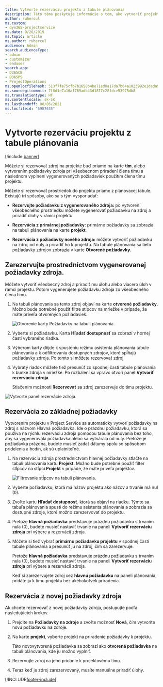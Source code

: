 ```yaml
---
title: Vytvorte rezerváciu projektu z tabule plánovania
description: Táto téma poskytuje informácie o tom, ako vytvoriť projektovú rezerváciu z tabule plánovania.
author: ruhercul
ms.custom:
- dyn365-projectservice
ms.date: 9/26/2019
ms.topic: article
ms.author: ruhercul
audience: Admin
search.audienceType:
- admin
- customizer
- enduser
search.app:
- D365CE
- D365PS
- ProjectOperations
ms.openlocfilehash: 513f7fe75cfb7b1658b4be71ed0a17da7b64a1023992e1dada9adca8f0dbf21e
ms.sourcegitcommit: 7f8d1e7a16af769adb43d1877c28fdce53975db8
ms.translationtype: HT
ms.contentlocale: sk-SK
ms.lasthandoff: 08/06/2021
ms.locfileid: "6987635"
---
```

# <a name="create-a-project-booking-from-the-schedule-board"></a>Vytvorte rezerváciu projektu z tabule plánovania

[!include [banner](../includes/psa-now-project-operations.md)]

Môžete si rezervovať zdroj na projekte buď priamo na karte **tím**, alebo vytvorením požiadavky zdroja pri všeobecnom priradení člena tímu a následnom vyplnení vygenerovaných požiadaviek použitím člena tímu projektu.

Môžete si rezervovať prostriedok do projektu priamo z plánovacej tabule. Existujú tri spôsoby, ako sa s tým vysporiadať:

- **Rezervujte požiadavku z vygenerovaného zdroja:** po vytvorení všeobecného prostriedku môžete vygenerovať požiadavku na zdroj a priradiť úlohy v rámci projektu.

- **Rezervácia z primárnej požiadavky:** primárne požiadavky sa zobrazia na tabuli plánovania na karte **projekt**. 

- **Rezervácia z požiadavky nového zdroja:** môžete vytvoriť požiadavku na zdroj od nuly a priradiť ho k projektu. Na tabule plánovania sa tieto požiadavky zdrojov zobrazia v karte **Otvorené požiadavky**.

## <a name="book-from-a-generated-resource-requirement"></a>Zarezervujte prostredníctvom vygenerovanej požiadavky zdroja.

Môžete vytvoriť všeobecný zdroj a priradiť mu úlohu alebo viacero úloh v rámci projektu. Potom vygenerujete požiadavku zdroja zo všeobecného člena tímu. 

1.  Na tabuli plánovania sa tento zdroj objaví na karte **otvorené požiadavky**. Možno bude potrebné použiť filtre stĺpcov na mriežke v prípade, že máte priveľa otvorených požiadaviek. 

    ![Otvorenie karty Požiadavky na tabuli plánovania.](media/FAQ-Project-Booking-Schedule-Board-1.png "Snímka obrazovky rezervácií a tabuľka priradenia")

2. Vyberte si požiadavku. Karta **Hľadať dostupnosť** sa zobrazí v hornej časti vybraného riadka.
 
3. Výberom karty dôjde k spusteniu režimu asistenta plánovania tabule plánovania a k odfiltrovaniu dostupných zdrojov, ktoré spĺňajú požiadavky zdroja. Po tomto si môžete rezervovať zdroj.

4. Vybratý riadok môžete tiež presunúť zo spodnej časti tabule plánovania k bunke zdroja v mriežke. Po rozbalení sa vpravo otvorí panel **Vytvoriť rezerváciu zdroja**.

    Stlačením možnosti **Rezervovať** sa zdroj zarezervuje do tímu projektu.

![Vytvorte panel rezervácie zdroja.](media/FAQ-Project-Booking-Schedule-Board-6.png "")
 

## <a name="book-from-the-primary-requirement"></a>Rezervácia zo základnej požiadavky

Vytvorením projektu v Project Service sa automaticky vytvorí požiadavky na zdroj s názvom Hlavná požiadavka. Ide o prázdnu požiadavku, ktorá sa používa na rýchlu rezerváciu zdroja pomocou tabule plánovania bez toho, aby sa vygenerovala požiadavka alebo sa vytvárala od nuly. Pretože je požiadavka prázdna, budete musieť zadať dátumy spolu so spôsobom pridelenia a hodín, ak sú uplatniteľné. 

1. Na rezerváciu zdroja prostredníctvom hlavnej požiadavky stlačte na tabuli plánovania kartu **Projekt**. Možno bude potrebné použiť filter stĺpcov na stĺpci **Projekt** v prípade, že máte priveľa projektov.

   ![Filtrovanie stĺpcov na tabuli plánovania.](media/FAQ-Project-Booking-Schedule-Board-2.png "Snímka obrazovky rezervácií a tabuľka priradenia")

2. Vyberte požiadavku, ktorá má názov projektu ako názov a trvanie má nul (0).

3. Zvoľte kartu **Hľadať dostupnosť**, ktorá sa objaví na riadku. Týmto sa tabuľa plánovania spustí do režimu asistenta plánovania a zobrazia sa dostupné zdroje, ktoré možno zarezervovať do projektu.

4. Pretože **hlavná požiadavka** predstavuje prázdnu požiadavku s trvaním nula (0), budete musieť nastaviť trvanie na paneli **Vytvoriť rezerváciu zdroja** pri výbere a rezervácii zdroja.

5. Môžete si tiež vybrať **primárnu požiadavku projektu** v spodnej časti tabule plánovania a presunúť ju na zdroj, čím sa zarezervuje.
 
    Pretože **hlavná požiadavka** predstavuje prázdnu požiadavku s trvaním nula (0), budete musieť nastaviť trvanie na paneli **Vytvoriť rezerváciu zdroja** pri výbere a rezervácii zdroja.
 
    Keď si zarezervujete zdroj cez **hlavnú požiadavku** na paneli plánovania, pridáte ju k tímu projektu bez akéhokoľvek priradenia.
 
## <a name="book-from-a-new-resource-requirement"></a>Rezervácia z novej požiadavky zdroja
Ak chcete rezervovať z novej požiadavky zdroja, postupujte podľa nasledujúcich krokov. 

1. Prejdite na **Požiadavky na zdroje** a zvoľte možnosť **Nová**, čím vytvoríte novú požiadavku na zdroje.

2. Na karte **projekt**, vyberte projekt na priradenie požiadavky k projektu.
 
    Táto novovytvorená požiadavka sa zobrazí ako **otvorená požiadavka** na tabuli plánovania, kde ju možno vyplniť.

3. Rezervujte zdroj na jeho pridanie k projektovému tímu.

4. Teraz keď je zdroj zarezervovaný, musíte manuálne priradiť úlohy.



[!INCLUDE[footer-include](../includes/footer-banner.md)]